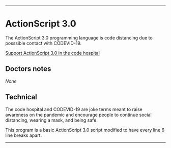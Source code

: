
***

# ActionScript 3.0

The ActionScript 3.0 programming language is code distancing due to posssible contact with CODEVID-19.

[Support ActionScript 3.0 in the code hospital](https://github.com/seanpm2001/Code-distancing/discussions/9)

## Doctors notes

_None_

## Technical

The code hospital and CODEVID-19 are joke terms meant to raise awareness on the pandemic and encourage people to continue social distancing, wearing a mask, and being safe.

This program is a basic ActionScript 3.0 script modified to have every line 6 line breaks apart.

***
